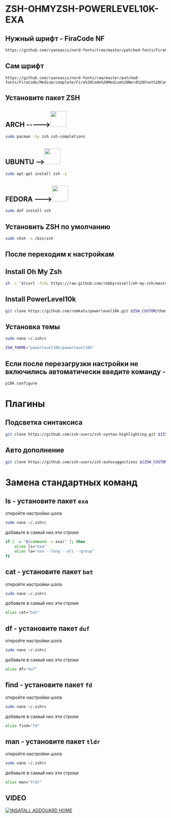 # ZSH-OHMYZSH-POWERLEVEL10K-EXA

## Нужный шрифт - FiraCode NF
```zsh
https://github.com/ryanoasis/nerd-fonts/tree/master/patched-fonts/FiraCode
```
## Сам шрифт
```
https://github.com/ryanoasis/nerd-fonts/raw/master/patched-fonts/FiraCode/Medium/complete/Fira%20Code%20Medium%20Nerd%20Font%20Complete.ttf
```
## Установите пакет ZSH

## ARCH ----->[<img src="https://upload.wikimedia.org/wikipedia/commons/thumb/a/a5/Archlinux-icon-crystal-64.svg/1200px-Archlinux-icon-crystal-64.svg.png" width="50" height="50" >](https://archlinux.org/download/)
```bash
sudo pacman -Sy zsh zsh-completions
```
## UBUNTU -->[<img src="https://brandslogos.com/wp-content/uploads/images/large/ubuntu-logo.png" width="50" height="50" >](https://ubuntu.com/)
```bash
sudo apt-get install zsh -y
```
## FEDORA --->[<img src="https://upload.wikimedia.org/wikipedia/commons/thumb/3/3f/Fedora_logo.svg/1024px-Fedora_logo.svg.png" width="50" height="50" >](https://getfedora.org/)
```bash
sudo dnf install zsh
```
## Установить ZSH по умолчанию
```bash
sudo chsh -s /bin/zsh 
```
## После переходим к настройкам

## Install Oh My Zsh
```bash
sh -c "$(curl -fsSL https://raw.github.com/robbyrussell/oh-my-zsh/master/tools/install.sh)"
```
## Install PowerLevel10k
```bash
git clone https://github.com/romkatv/powerlevel10k.git $ZSH_CUSTOM/themes/powerlevel10k
```
## Установка темы
```bash
sudo nano ~/.zshrc
```
```bash
ZSH_THEME="powerlevel10k/powerlevel10k"
```
## Если после перезагрузки настройки не включились автоматически введите команду - 
```bash
p10k configure
```
# Плагины

## Подсветка синтаксиса
```bash
git clone https://github.com/zsh-users/zsh-syntax-highlighting.git ${ZSH_CUSTOM:-~/.oh-my-zsh/custom}/plugins/zsh-syntax-highlighting
```
## Авто дополнение
```bash
git clone https://github.com/zsh-users/zsh-autosuggestions ${ZSH_CUSTOM:-~/.oh-my-zsh/custom}/plugins/zsh-autosuggestions
```
# Замена стандартных команд

## ls - установите пакет ```exa```
откройте настройки шэла
```bash
sudo nano ~/.zshrc
```
добавьте в самый низ эти строки
```bash
if [ -x "$(command -v exa)" ]; then
    alias ls="exa"
    alias la="exa --long --all --group"
fi
```
## cat - установите пакет ```bat```
откройте настройки шэла 
```bash
sudo nano ~/.zshrc
```
добавьте в самый низ эти строки
```bash
alias cat="bat"
```
## df - установите пакет ```duf```
откройте настройки шэла 
```bash
sudo nano ~/.zshrc
```
добавьте в самый низ эти строки
```bash
alias df="duf"
```
## find - установите пакет ```fd```
откройте настройки шэла
```bash
sudo nano ~/.zshrc
```
добавьте в самый низ эти строки
```bash
alias find="fd"
```
## man - установите пакет ```tldr```
откройте настройки шэла
```bash
sudo nano ~/.zshrc
```
добавьте в самый низ эти строки
```bash
alias man="tldr"
```
## VIDEO

[![INSATALL ADDGUARD HOME](https://i.ytimg.com/vi/yfq1H9bT8c4/hqdefault.jpg)](https://youtu.be/A4FTz2vLCMo)
